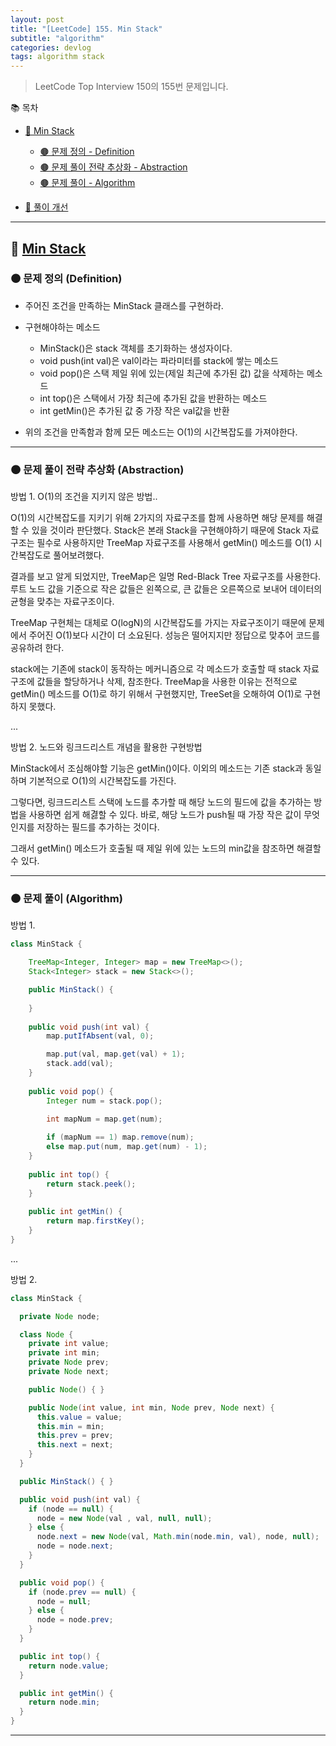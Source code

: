 ```yaml
---
layout: post
title: "[LeetCode] 155. Min Stack"
subtitle: "algorithm"
categories: devlog
tags: algorithm stack
---
```


> LeetCode Top Interview 150의 155번 문제입니다.

<!--more-->

📚 목차
- [🌱 Min Stack](#-min-stack)
  - [🟤 문제 정의 - Definition](#-문제-요약-definition)
  - [🟤 문제 풀이 전략 추상화 - Abstraction](#-문제-풀이-전략-추상화-abstraction)
  - [🟤 문제 풀이 - Algorithm](#-문제-풀이-algorithm)

- [🌱 풀이 개선](#-풀이-개선)

----

## 🌱 [Min Stack](https://leetcode.com/problems/min-stack/description/?envType=study-plan-v2&envId=top-interview-150)

### 🟤 문제 정의 (Definition)

- 주어진 조건을 만족하는 MinStack 클래스를 구현하라.


- 구현해야하는 메소드
  - MinStack()은 stack 객체를 초기화하는 생성자이다.
  - void push(int val)은 val이라는 파라미터를 stack에 쌓는 메소드
  - void pop()은 스택 제일 위에 있는(제일 최근에 추가된 값) 값을 삭제하는 메소드
  - int top()은 스택에서 가장 최근에 추가된 값을 반환하는 메소드
  - int getMin()은 추가된 값 중 가장 작은 val값을 반환


- 위의 조건을 만족함과 함께 모든 메소드는 O(1)의 시간복잡도를 가져야한다.

---

### 🟤 문제 풀이 전략 추상화 (Abstraction)

방법 1. O(1)의 조건을 지키지 않은 방법..

O(1)의 시간복잡도를 지키기 위해 2가지의 자료구조를 함께 사용하면 해당 문제를 해결할 수 있을 것이라 판단했다. Stack은 본래 Stack을 구현해야하기 때문에 
Stack 자료구조는 필수로 사용하지만 TreeMap 자료구조를 사용해서 getMin() 메소드를 O(1) 시간복잡도로 풀어보려했다.

결과를 보고 알게 되었지만, TreeMap은 일명 Red-Black Tree 자료구조를 사용한다. 루트 노드 값을 기준으로 작은 값들은 왼쪽으로, 큰 값들은 오른쪽으로 보내어 데이터의 
균형을 맞추는 자료구조이다.

TreeMap 구현체는 대체로 O(logN)의 시간복잡도를 가지는 자료구조이기 때문에 문제에서 주어진 O(1)보다 시간이 더 소요된다. 성능은 떨어지지만 정답으로 맞추어 코드를 공유하려 한다.

stack에는 기존에 stack이 동작하는 메커니즘으로 각 메소드가 호출할 때 stack 자료구조에 값들을 할당하거나 삭제, 참조한다. TreeMap을 사용한 이유는 
전적으로 getMin() 메소드를 O(1)로 하기 위해서 구현했지만, TreeSet을 오해하여 O(1)로 구현하지 못했다.


...

방법 2. 노드와 링크드리스트 개념을 활용한 구현방법

MinStack에서 조심해야할 기능은 getMin()이다. 이외의 메소드는 기존 stack과 동일하며 기본적으로 O(1)의 시간복잡도를 가진다.

그렇다면, 링크드리스트 스택에 노드를 추가할 때 해당 노드의 필드에 값을 추가하는 방법을 사용하면 쉽게 해겷할 수 있다. 바로, 해당 노드가 push될 때 
가장 작은 값이 무엇인지를 저장하는 필드를 추가하는 것이다.

그래서 getMin() 메소드가 호출될 때 제일 위에 있는 노드의 min값을 참조하면 해결할 수 있다.

---

### 🟤 문제 풀이 (Algorithm)

방법 1.
```java
class MinStack {

    TreeMap<Integer, Integer> map = new TreeMap<>();
    Stack<Integer> stack = new Stack<>();

    public MinStack() {
        
    }
    
    public void push(int val) {
        map.putIfAbsent(val, 0);

        map.put(val, map.get(val) + 1);
        stack.add(val);
    }
    
    public void pop() {
        Integer num = stack.pop();
        
        int mapNum = map.get(num);

        if (mapNum == 1) map.remove(num);
        else map.put(num, map.get(num) - 1);
    }
    
    public int top() {
        return stack.peek();
    }
    
    public int getMin() {
        return map.firstKey();
    }
}
```

...

방법 2.

```java
class MinStack {

  private Node node;

  class Node {
    private int value;
    private int min;
    private Node prev;
    private Node next;

    public Node() { }

    public Node(int value, int min, Node prev, Node next) {
      this.value = value;
      this.min = min;
      this.prev = prev;
      this.next = next;
    }
  }

  public MinStack() { }

  public void push(int val) {
    if (node == null) {
      node = new Node(val , val, null, null);
    } else {
      node.next = new Node(val, Math.min(node.min, val), node, null);
      node = node.next;
    }
  }

  public void pop() {
    if (node.prev == null) {
      node = null;
    } else {
      node = node.prev;
    }
  }

  public int top() {
    return node.value;
  }

  public int getMin() {
    return node.min;
  }
}
```

---

